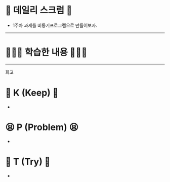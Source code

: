 # 💬 데일리 스크럼 💬
- 1주차 과제를 비동기프로그램으로 만들어보자.
***
# 🧑🏻‍💻 학습한 내용 🧑🏻‍💻

***
회고
# 💪 K (Keep) 💪
- 
  
# 😫 P (Problem) 😫
- 

# 🫵 T (Try) 🫵
- 
